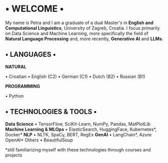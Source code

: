 # • **WELCOME** •
My name is Petra and I am a graduate of a dual Master's in **English and Computational Linguistics**, University of Zagreb, Croatia. I focus primarily on Data Science and Machine Learning, more specifically the field of **Natural Language Processing** and, more recently, **Generative AI** and **LLMs**. 

## • **LANGUAGES** •
**NATURAL**

• Croatian • English (C2) • German (C1) • Dutch (B2) • Russian (B1)

**PROGRAMMING**

• Python

## • **TECHNOLOGIES & TOOLS** •

**Data Science** • TensorFlow, SciKit-Learn, NumPy, Pandas, MatPlotLib
**Machine Learning & MLOps** • ElasticSearch, HuggingFace, Kubernetes*, Docker*
**NLP** • NLTK, SpaCy, BERT, RegEx
**GenAI** • LangChain*, Azure OpenAI*
Others • BeautifulSoup

*still familiarizing myself with these technologies through courses and projects
